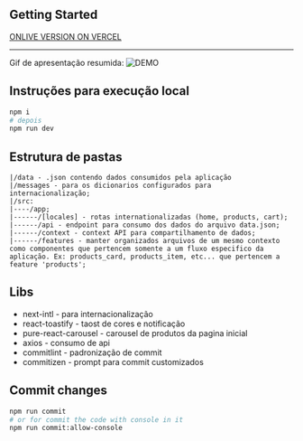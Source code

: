 ## Getting Started

[ONLIVE VERSION ON VERCEL](https://islandhub-challenge.vercel.app/)

---

Gif de apresentação resumida:
![DEMO](./docs/data/demo-gif.gif)

## Instruções para execução local

```bash
npm i
# depois
npm run dev

```

## Estrutura de pastas

```plaintext
|/data - .json contendo dados consumidos pela aplicação
|/messages - para os dicionarios configurados para internacionalização;
|/src:
|----/app;
|------/[locales] - rotas internationalizadas (home, products, cart);
|------/api - endpoint para consumo dos dados do arquivo data.json;
|------/context - context API para compartilhamento de dados;
|------/features - manter organizados arquivos de um mesmo contexto como componentes que pertencem somente a um fluxo especifico da aplicação. Ex: products_card, products_item, etc... que pertencem a feature 'products';

```

## Libs

- next-intl - para internacionalização
- react-toastify - taost de cores e notificação
- pure-react-carousel - carousel de produtos da pagina inicial
- axios - consumo de api
- commitlint - padronização de commit
- commitizen - prompt para commit customizados

## Commit changes

```bash
npm run commit
# or for commit the code with console in it
npm run commit:allow-console

```
